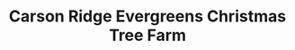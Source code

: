 ---
title: "Carson Ridge Evergreens Christmas Tree Farm"
url: /placeville/carson-ridge-evergreens-christmas-tree-farm/
shop: Hofladen
---